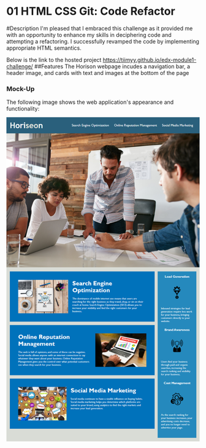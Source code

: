 # 01 HTML CSS Git: Code Refactor
#Description
I'm pleased that I embraced this challenge as it provided me with an opportunity to enhance my skills in deciphering code and attempting a refactoring. I successfully revamped the code by implementing appropriate HTML semantics.
 
Below is the link to the hosted project
https://tiimyy.github.io/edx-module1-challenge/
##Features
The Horison webpage incudes a navigation bar, a header image, and cards with text and images at the bottom of the page
### Mock-Up

The following image shows the web application's appearance and functionality:

![The Horiseon webpage includes a navigation bar, a header image, and cards with text and images at the bottom of the page.](Assets/01-html-css-git-challenge-demo.png)

